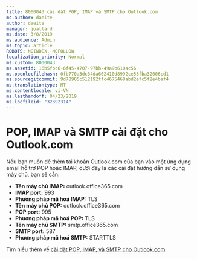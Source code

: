 ```yaml
---
title: 8000043 cài đặt POP, IMAP và SMTP cho Outlook.com
ms.author: daeite
author: daeite
manager: joallard
ms.date: 3/8/2019
ms.audience: Admin
ms.topic: article
ROBOTS: NOINDEX, NOFOLLOW
localization_priority: Normal
ms.custom: 8000043
ms.assetid: 16b5fbc6-6f45-4707-97bb-49a9b610ac56
ms.openlocfilehash: 0fb770a3dc34da662410d8992ce53fba32006cd1
ms.sourcegitcommit: 9d78905c512192ffc4675468abd2efc5f2e4baf4
ms.translationtype: MT
ms.contentlocale: vi-VN
ms.lasthandoff: 04/23/2019
ms.locfileid: "32392314"
---
```

# <a name="pop-imap-and-smtp-settings-for-outlookcom"></a>POP, IMAP và SMTP cài đặt cho Outlook.com

Nếu bạn muốn để thêm tài khoản Outlook.com của bạn vào một ứng dụng email hỗ trợ POP hoặc IMAP, dưới đây là các cài đặt hướng dẫn sử dụng máy chủ, bạn sẽ cần:
  
- **Tên máy chủ IMAP:** outlook.office365.com 
- **IMAP port:** 993   
- **Phương pháp mã hoá IMAP:** TLS   
- **Tên máy chủ POP:** outlook.office365.com  
- **POP port:** 995  
- **Phương pháp mã hoá POP:** TLS  
- **Tên máy chủ SMTP:** smtp.office365.com 
- **SMTP port:** 587 
- **Phương pháp mã hoá SMTP:** STARTTLS 

Tìm hiểu thêm về [cài đặt POP, IMAP, và SMTP cho Outlook.com](https://go.microsoft.com/fwlink/p/?linkid=2001402&amp;clcid=0x409).